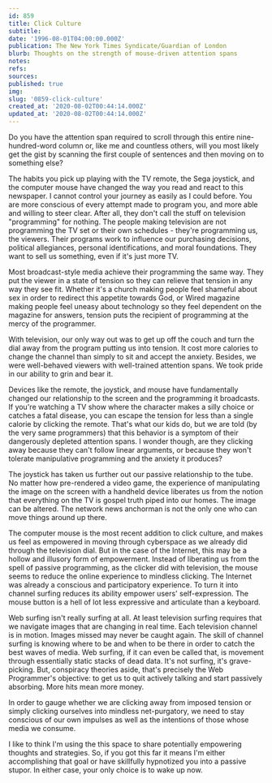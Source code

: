 ```yaml
---
id: 859
title: Click Culture
subtitle: 
date: '1996-08-01T04:00:00.000Z'
publication: The New York Times Syndicate/Guardian of London
blurb: Thoughts on the strength of mouse-driven attention spans
notes: 
refs: 
sources: 
published: true
img: 
slug: '0859-click-culture'
created_at: '2020-08-02T00:44:14.000Z'
updated_at: '2020-08-02T00:44:14.000Z'
---
```

Do you have the attention span required to scroll through this entire nine-hundred-word column or, like me and countless others, will you most likely get the gist by scanning the first couple of sentences and then moving on to something else?

The habits you pick up playing with the TV remote, the Sega joystick, and the computer mouse have changed the way you read and react to this newspaper. I cannot control your journey as easily as I could before. You are more conscious of every attempt made to program you, and more able and willing to steer clear. After all, they don't call the stuff on television "programming" for nothing. The people making television are not programming the TV set or their own schedules - they're programming us, the viewers. Their programs work to influence our purchasing decisions, political allegiances, personal identifications, and moral foundations. They want to sell us something, even if it's just more TV.

Most broadcast-style media achieve their programming the same way. They put the viewer in a state of tension so they can relieve that tension in any way they see fit. Whether it's a church making people feel shameful about sex in order to redirect this appetite towards God, or Wired magazine making people feel uneasy about technology so they feel dependent on the magazine for answers, tension puts the recipient of programming at the mercy of the programmer.

With television, our only way out was to get up off the couch and turn the dial away from the program putting us into tension. It cost more calories to change the channel than simply to sit and accept the anxiety. Besides, we were well-behaved viewers with well-trained attention spans. We took pride in our ability to grin and bear it.

Devices like the remote, the joystick, and mouse have fundamentally changed our relationship to the screen and the programming it broadcasts. If you're watching a TV show where the character makes a silly choice or catches a fatal disease, you can escape the tension for less than a single calorie by clicking the remote. That's what our kids do, but we are told (by the very same programmers) that this behavior is a symptom of their dangerously depleted attention spans. I wonder though, are they clicking away because they can't follow linear arguments, or because they won't tolerate manipulative programming and the anxiety it produces?

The joystick has taken us further out our passive relationship to the tube. No matter how pre-rendered a video game, the experience of manipulating the image on the screen with a handheld device liberates us from the notion that everything on the TV is gospel truth piped into our homes. The image can be altered. The network news anchorman is not the only one who can move things around up there.

The computer mouse is the most recent addition to click culture, and makes us feel as empowered in moving through cyberspace as we already did through the television dial. But in the case of the Internet, this may be a hollow and illusory form of empowerment. Instead of liberating us from the spell of passive programming, as the clicker did with television, the mouse seems to reduce the online experience to mindless clicking. The Internet was already a conscious and participatory experience. To turn it into channel surfing reduces its ability empower users' self-expression. The mouse button is a hell of lot less expressive and articulate than a keyboard.

Web surfing isn't really surfing at all. At least television surfing requires that we navigate images that are changing in real time. Each television channel is in motion. Images missed may never be caught again. The skill of channel surfing is knowing where to be and when to be there in order to catch the best waves of media. Web surfing, if it can even be called that, is movement through essentially static stacks of dead data. It's not surfing, it's grave-picking. But, conspiracy theories aside, that's precisely the Web Programmer's objective: to get us to quit actively talking and start passively absorbing. More hits mean more money.

In order to gauge whether we are clicking away from imposed tension or simply clicking ourselves into mindless net-purgatory, we need to stay conscious of our own impulses as well as the intentions of those whose media we consume.

I like to think I'm using the this space to share potentially empowering thoughts and strategies. So, if you got this far it means I'm either accomplishing that goal or have skillfully hypnotized you into a passive stupor. In either case, your only choice is to wake up now.
